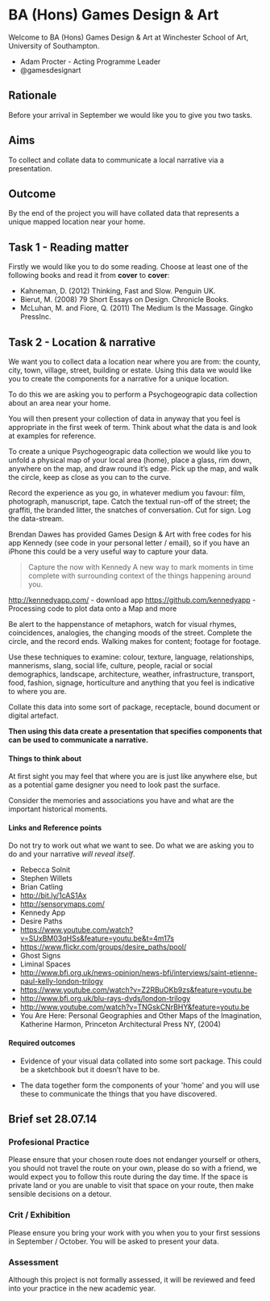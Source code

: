 
# BA (Hons) Games Design & Art

Welcome to BA (Hons) Games Design & Art at Winchester School of Art, University of Southampton.

- Adam Procter - Acting Programme Leader
- @gamesdesignart

## Rationale

Before your arrival in September we would like you to give you two tasks.

## Aims
To collect and collate data to communicate a local narrative via a presentation.

## Outcome
By the end of the project you will have collated data that represents a unique mapped location near your home.

## Task 1 - Reading matter

Firstly we would like you to do some reading. Choose at least one of the following books and read it from **cover** to **cover**:

- Kahneman, D. (2012) Thinking, Fast and Slow. Penguin UK.
- Bierut, M. (2008) 79 Short Essays on Design. Chronicle Books.
- McLuhan, M. and Fiore, Q. (2011) The Medium Is the Massage. Gingko PressInc.


## Task 2 - Location & narrative

We want you to collect data a location near where you are from: 
the county, city, town, village, street, building or estate.
Using this data we would like you to create the components for a narrative for a unique location.

To do this we are asking you to perform a Psychogeograpic data collection about an area near your home.

You will then present your collection of data in anyway that you feel is appropriate in the first week of term. Think about what the data is and look at examples for reference.

To create a unique Psychogeograpic data collection we would like you to unfold a physical map of your local area (home), place a glass, rim down, anywhere on the map, and draw round it’s edge. Pick up the map, and walk the circle, keep as close as you can to the curve. 

Record the experience as you go, in whatever medium you favour: film, photograph, manuscript, tape. Catch the textual run-off of the street; the graffiti, the branded litter, the snatches of conversation. Cut for sign. Log the data-stream. 

Brendan Dawes has provided Games Design & Art with free codes for  his app Kennedy (see code in your personal letter / email), so if you have an iPhone this could be a very useful way to capture your data.

> Capture the now with Kennedy
> A new way to mark moments in time complete with surrounding context of the things happening around you.

http://kennedyapp.com/  - download app
https://github.com/kennedyapp - Processing code to plot data onto a Map and more

Be alert to the happenstance of metaphors, watch for visual rhymes, coincidences, analogies, the changing moods of the street. Complete the circle, and the record ends. Walking makes for content; footage for footage.

Use these techniques to examine: 
colour, texture, language, relationships, mannerisms, slang, social life, culture, people, racial or social demographics, landscape, architecture, weather, infrastructure, transport, food, fashion, signage, horticulture and anything that you feel is indicative to where you are.

Collate this data into some sort of package, receptacle, bound document or digital artefact. 

**Then using this data create a presentation that specifies components that can be used to communicate a narrative.** 


#### Things to think about
 
At first sight you may feel that where you are is just like anywhere else, but as a potential game designer you need to look past the surface.

Consider the memories and associations you have and what are the important historical moments. 

#### Links and Reference points

Do not try to work out what we want to see. Do what we are asking you to do and your narrative _will reveal itself_. 

- Rebecca Solnit
- Stephen Willets
- Brian Catling
- http://bit.ly/1cAS1Ax 
- http://sensorymaps.com/
- Kennedy App
- Desire Paths
- https://www.youtube.com/watch?v=SUxBM03qHSs&feature=youtu.be&t=4m17s
- https://www.flickr.com/groups/desire_paths/pool/
- Ghost Signs
- Liminal Spaces
- http://www.bfi.org.uk/news-opinion/news-bfi/interviews/saint-etienne-paul-kelly-london-trilogy
- https://www.youtube.com/watch?v=Z2RBuOKb9zs&feature=youtu.be
- http://www.bfi.org.uk/blu-rays-dvds/london-trilogy
- http://www.youtube.com/watch?v=TNGskCNrBHY&feature=youtu.be
- You Are Here: Personal Geographies and Other Maps of the Imagination, Katherine Harmon, Princeton Architectural Press NY, (2004)


#### Required outcomes

- Evidence of your visual data collated into some sort package. This could be a sketchbook but it doesn’t have to be.

- The data together form the components of your 'home' and you will use these to communicate the things that you have discovered.



## Brief set 28.07.14

### Profesional Practice
 
Please ensure that your chosen route does not endanger yourself or others, you should not travel the route on your own, please do so with a friend, we would expect you to follow this route during the day time. If the space is private land or you are unable to visit that space on your route, then make sensible decisions on a detour.

### Crit / Exhibition
 
Please ensure you bring your work with you when you to your first sessions in September / October. You will be asked to present your data. 

### Assessment 

Although this project is not formally assessed, it will be reviewed and feed into your practice in the new academic year.